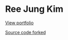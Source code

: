 # Ree Jung Kim 

[View portfolio](https://reejungkim.github.io/)




[Source code forked](https://github.com/startbootstrap/startbootstrap-resume)

